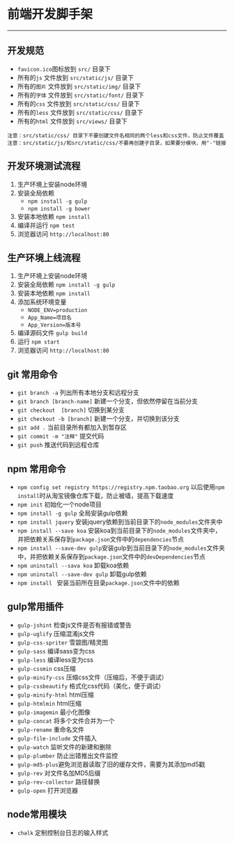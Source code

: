 # 前端开发脚手架
---

## 开发规范
-  `favicon.ico`图标放到 		`src/`					目录下
-  所有的`js`	文件放到  	`src/static/js/`		目录下
-  所有的`图片`	文件放到 	`src/static/img/`		目录下
-  所有的`字体`	文件放到 	`src/static/font/`		目录下
-  所有的`css`	文件放到 	`src/static/css/`		目录下
-  所有的`less`	文件放到		`src/static/css/`		目录下
-  所有的`html`	文件放到 	`src/views/`			目录下

 `注意：src/static/css/ 目录下不要创建文件名相同的两个less和css文件，防止文件覆盖` 
 `注意：src/static/js/和src/static/css/不要再创建子目录，如果要分模块，用"-"链接 `

## 开发环境测试流程
1. 生产环境上安装node环境
2. 安装全局依赖 	
	- `npm install -g gulp`
	- `npm install -g bower`
3. 安装本地依赖 	`npm install`
4. 编译并运行   	`npm test`
5. 浏览器访问	`http://localhost:80`
 
## 生产环境上线流程
1. 生产环境上安装node环境
2. 安装全局依赖 `npm install -g gulp`
3. 安装本地依赖 `npm install`
4. 添加系统环境变量 
	- `NODE_ENV=production`
	- `App_Name=项目名`
	- `App_Version=版本号`
5. 编译源码文件 `gulp build`
6. 运行 `npm start`
7. 浏览器访问 `http://localhost:80`

## git 常用命令 
- `git branch -a` 列出所有本地分支和远程分支
- `git branch [branch-name]` 新建一个分支，但依然停留在当前分支
- `git checkout  [branch]`   切换到某分支
- `git checkout -b [branch]` 新建一个分支，并切换到该分支
- `git add .` 当前目录所有都加入到暂存区
- `git commit -m "注释"` 提交代码
- `git push` 推送代码到远程仓库

## npm 常用命令
- `npm config set registry https://registry.npm.taobao.org` 以后使用`npm install`时从淘宝镜像仓库下载，防止被墙，提高下载速度
- `npm init` 初始化一个node项目
- `npm install -g gulp` 		全局安装gulp依赖
- `npm install jquery` 		安装jquery依赖到当前目录下的`node_modules`文件夹中
- `npm install --save koa` 安装koa到当前目录下的`node_modules`文件夹中，并把依赖关系保存到`package.json`文件中的`dependencies`节点
- `npm install --save-dev gulp`安装gulp到当前目录下的`node_modules`文件夹中，并把依赖关系保存到`package.json`文件中的`devDependencies`节点
- `npm uninstall --sava koa` 	卸载koa依赖
- `npm uninstall --save-dev gulp` 卸载gulp依赖
- `npm install ` 安装当前所在目录`package.json`文件中的依赖

## gulp常用插件
- `gulp-jshint` 检查js文件是否有报错或警告
- `gulp-uglify` 压缩混淆js文件
- `gulp-css-spriter` 雪碧图/精灵图
- `gulp-sass` 编译sass变为css
- `gulp-less` 编译less变为css
- `gulp-cssmin` css压缩
- `gulp-minify-css` 压缩css文件（压缩后，不便于调试）
- `gulp-cssbeautify` 格式化css代码（美化，便于调试）
- `gulp-minify-html` html压缩
- `gulp-htmlmin` html压缩
- `gulp-imagemin` 最小化图像
- `gulp-concat` 将多个文件合并为一个
- `gulp-rename` 重命名文件
- `gulp-file-include` 文件插入
- `gulp-watch` 监听文件的新建和删除
- `gulp-plumber` 防止出错推出文件监控
- `gulp-md5-plus`避免浏览器读取了旧的缓存文件，需要为其添加md5戳
- `gulp-rev` 对文件名加MD5后缀
- `gulp-rev-collector` 路径替换
- `gulp-open`	打开浏览器

## node常用模块
- `chalk`  定制控制台日志的输入样式




